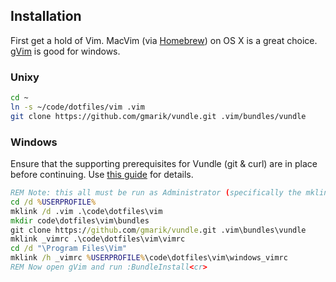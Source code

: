 ## Installation

First get a hold of Vim. MacVim (via [Homebrew](http://mxcl.github.com/homebrew/)) on OS X is a great choice. [gVim](http://www.vim.org/download.php#pc) is good for windows.

### Unixy

``` bash
cd ~
ln -s ~/code/dotfiles/vim .vim
git clone https://github.com/gmarik/vundle.git .vim/bundles/vundle
```

### Windows

Ensure that the supporting prerequisites for Vundle (git & curl) are in place
before continuing. Use [this guide](https://github.com/gmarik/vundle/wiki/Vundle-for-Windows) for details.

``` cmd
REM Note: this all must be run as Administrator (specifically the mklink)
cd /d %USERPROFILE%
mklink /d .vim .\code\dotfiles\vim
mkdir code\dotfiles\vim\bundles
git clone https://github.com/gmarik/vundle.git .vim\bundles\vundle
mklink _vimrc .\code\dotfiles\vim\vimrc
cd /d "\Program Files\Vim"
mklink /h _vimrc %USERPROFILE%\code\dotfiles\vim\windows_vimrc
REM Now open gVim and run :BundleInstall<cr>
```
